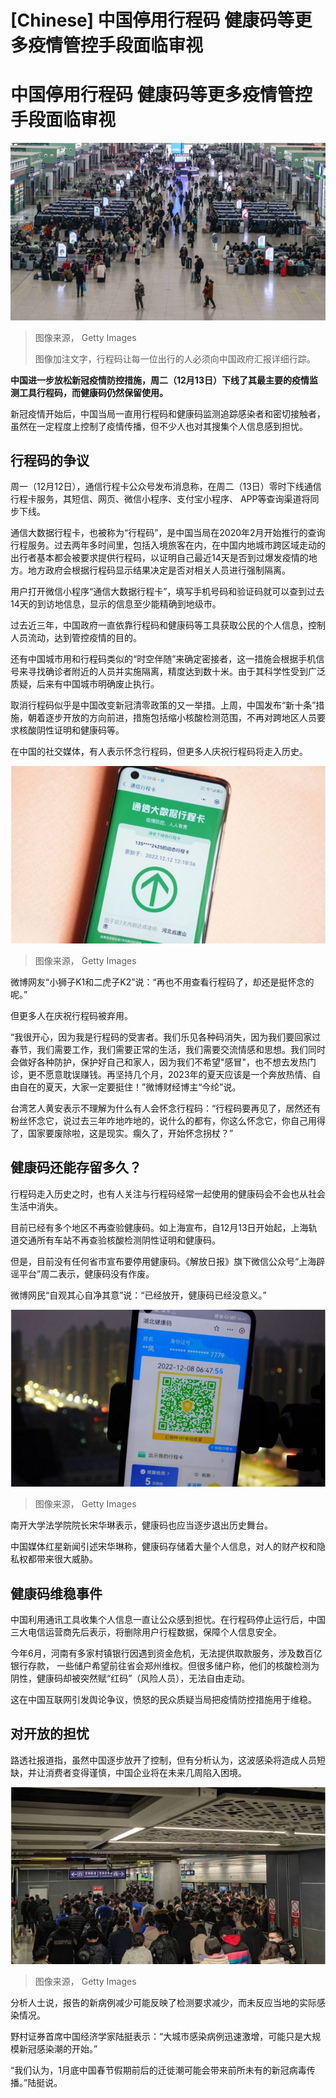 # [Chinese] 中国停用行程码 健康码等更多疫情管控手段面临审视

#  中国停用行程码 健康码等更多疫情管控手段面临审视


![中国放松疫情管控措施](_127997867_gettyimages-1447693774.jpg)

> 图像来源，  Getty Images
>
> 图像加注文字，行程码让每一位出行的人必须向中国政府汇报详细行踪。

**中国进一步放松新冠疫情防控措施，周二（12月13日）下线了其最主要的疫情监测工具行程码，而健康码仍然保留使用。**

新冠疫情开始后，中国当局一直用行程码和健康码监测追踪感染者和密切接触者，虽然在一定程度上控制了疫情传播，但不少人也对其搜集个人信息感到担忧。

##  行程码的争议

周一（12月12日），通信行程卡公众号发布消息称，在周二（13日）零时下线通信行程卡服务，其短信、网页、微信小程序、支付宝小程序、 APP等查询渠道将同步下线。

通信大数据行程卡，也被称为“行程码”，是中国当局在2020年2月开始推行的查询行程服务。过去两年多时间里，包括入境旅客在内，在中国内地城市跨区域走动的出行者基本都会被要求提供行程码，以证明自己最近14天是否到过爆发疫情的地方。地方政府会根据行程码显示结果决定是否对相关人员进行强制隔离。

用户打开微信小程序“通信大数据行程卡”，填写手机号码和验证码就可以查到过去14天的到访地信息，显示的信息至少能精确到地级市。

过去近三年，中国政府一直依靠行程码和健康码等工具获取公民的个人信息，控制人员流动，达到管控疫情的目的。

还有中国城市用和行程码类似的“时空伴随”来确定密接者，这一措施会根据手机信号来寻找确诊者附近的人员并实施隔离，精度达到数十米。由于其科学性受到广泛质疑，后来有中国城市明确废止执行。

取消行程码似乎是中国改变新冠清零政策的又一举措。上周，中国发布“新十条”措施，朝着逐步开放的方向前进，措施包括缩小核酸检测范围，不再对跨地区人员要求核酸阴性证明和健康码等。

在中国的社交媒体，有人表示怀念行程码，但更多人庆祝行程码将走入历史。

![行程码](_127997870_gettyimages-1448462558.jpg)

> 图像来源，  Getty Images

微博网友“小狮子K1和二虎子K2”说：“再也不用查看行程码了，却还是挺怀念的呢。”

但更多人在庆祝行程码被弃用。

“我很开心，因为我是行程码的受害者。我们乐见各种码消失，因为我们要回家过春节，我们需要工作，我们需要正常的生活，我们需要交流情感和思想。我们同时会做好各种防护，保护好自己和家人，因为我们不希望"感冒"，也不想去发热门诊，更不愿意耽误赚钱。再坚持几个月，2023年的夏天应该是一个奔放热情、自由自在的夏天，大家一定要挺住！”微博财经博主“今纶”说。

台湾艺人黄安表示不理解为什么有人会怀念行程码：“行程码要再见了，居然还有粉丝怀念它，说过去三年咋地咋地的，说什么的都有，你这么怀念它，你自己用得了，国家要废除啦，这是现实。瘸久了，开始怀念拐杖？ ​”

##  健康码还能存留多久？

行程码走入历史之时，也有人关注与行程码经常一起使用的健康码会不会也从社会生活中消失。

目前已经有多个地区不再查验健康码。如上海宣布，自12月13日开始起，上海轨道交通所有车站不再查验核酸检测阴性证明和健康码。

但是，目前没有任何省市宣布要停用健康码。《解放日报》旗下微信公众号“上海辟谣平台”周二表示，健康码没有作废。

微博网民“自观其心自净其意”说：“已经放开，健康码已经没意义。”

![健康码](_127997872_gettyimages-1245446272.jpg)

> 图像来源，  Getty Images

南开大学法学院院长宋华琳表示，健康码也应当逐步退出历史舞台。

中国媒体红星新闻引述宋华琳称，健康码存储着大量个人信息，对人的财产权和隐私权都带来很大威胁。

##  健康码维稳事件

中国利用通讯工具收集个人信息一直让公众感到担忧。在行程码停止运行后，中国三大电信运营商先后表示，将删除用户行程数据，保障个人信息安全。

今年6月，河南有多家村镇银行因遇到资金危机，无法提供取款服务，涉及数百亿银行存款， 一些储户希望前往省会郑州维权。但很多储户称，他们的核酸检测为阴性，健康码却被突然赋“红码”（风险人员），无法自由走动。

这在中国互联网引发舆论争议，愤怒的民众质疑当局把疫情防控措施用于维稳。

##  对开放的担忧

路透社报道指，虽然中国逐步放开了控制，但有分析认为，这波感染将造成人员短缺，并让消费者变得谨慎，中国企业将在未来几周陷入困境。

![西安](_127997874_gettyimages-1245491262.jpg)

> 图像来源，  Getty Images

分析人士说，报告的新病例减少可能反映了检测要求减少，而未反应当地的实际感染情况。

野村证券首席中国经济学家陆挺表示：“大城市感染病例迅速激增，可能只是大规模新冠感染潮的开始。”

“我们认为，1月底中国春节假期前后的迁徙潮可能会带来前所未有的新冠病毒传播。”陆挺说。


